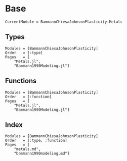 # Base

```@meta
CurrentModule = BammannChiesaJohnsonPlasticity.Metals
```

## Types
```@autodocs
Modules = [BammannChiesaJohnsonPlasticity]
Order   = [:type]
Pages   = [
    "Metals.jl",
    "Bammann1990Modeling.jl"]
```

## Functions
```@autodocs
Modules = [BammannChiesaJohnsonPlasticity]
Order   = [:function]
Pages   = [
    "Metals.jl",
    "Bammann1990Modeling.jl"]
```

## Index
```@index
Modules = [BammannChiesaJohnsonPlasticity]
Order   = [:type, :function]
Pages   = [
    "metals.md",
    "bammann1990modeling.md"]
```
